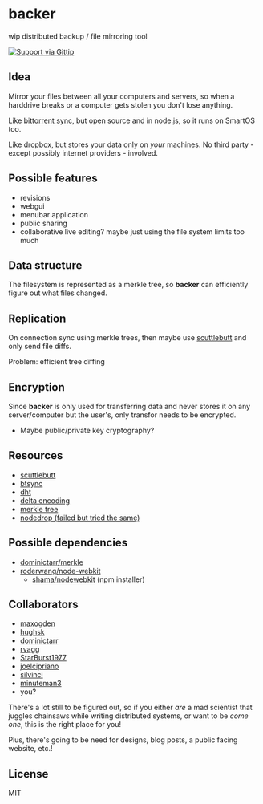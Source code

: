 # backer

wip distributed backup / file mirroring tool

[![Support via Gittip](https://rawgithub.com/twolfson/gittip-badge/0.1.0/dist/gittip.png)](https://www.gittip.com/juliangruber/)

## Idea

Mirror your files between all your computers and servers, so when a harddrive breaks or a computer gets stolen
you don't lose anything.

Like [bittorrent sync](http://labs.bittorrent.com/experiments/sync.html), but open source and in node.js,
so it runs on SmartOS too.

Like [dropbox](https://www.dropbox.com/), but stores your data only on _your_ machines.
No third party - except possibly internet providers - involved.

## Possible features

* revisions
* webgui
* menubar application
* public sharing
* collaborative live editing? maybe just using the file system limits too much

## Data structure

The filesystem is represented as a merkle tree, so **backer** can efficiently figure out what files changed.

## Replication

On connection sync using merkle trees, then maybe use [scuttlebutt](http://www.cs.cornell.edu/home/rvr/papers/flowgossip.pdf)
and only send file diffs.

Problem: efficient tree diffing

## Encryption

Since **backer** is only used for transferring data and never stores it on any server/computer but the user's,
only transfor needs to be encrypted.

* Maybe public/private key cryptography?

## Resources

* [scuttlebutt](http://www.cs.cornell.edu/home/rvr/papers/flowgossip.pdf)
* [btsync](http://labs.bittorrent.com/experiments/sync/technology.html)
* [dht](http://engineering.bittorrent.com/2013/01/22/bittorrent-tech-talks-dht/)
* [delta encoding](http://en.wikipedia.org/wiki/Delta_encoding)
* [merkle tree](http://en.wikipedia.org/wiki/Merkle_tree)
* [nodedrop (failed but tried the same)](https://github.com/dominictarr/nodedrop)

## Possible dependencies

* [dominictarr/merkle](https://github.com/dominictarr/merkle)
* [roderwang/node-webkit](https://github.com/rogerwang/node-webkit/wiki/Tray)
  * [shama/nodewebkit](https://github.com/shama/nodewebkit) (npm installer)

## Collaborators

* [maxogden](https://github.com/maxogden)
* [hughsk](https://github.com/hughsk)
* [dominictarr](https://github.com/dominictarr)
* [rvagg](https://github.com/rvagg)
* [StarBurst1977](https://github.com/StarBurst1977)
* [joelcipriano](https://github.com/joelcipriano)
* [silvinci](https://github.com/silvinci)
* [minuteman3](https://github.com/minuteman3)
* you?

There's a lot still to be figured out, so if you either _are_ a mad scientist that juggles chainsaws while writing
distributed systems, or want to be _come one_, this is the right place for you!

Plus, there's going to be need for designs, blog posts, a public facing website, etc.!

## License

MIT
